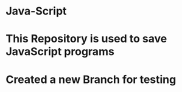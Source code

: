 # Java-Script
# This Repository is used to save JavaScript programs
# Created a new Branch for testing
